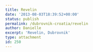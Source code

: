 ```yaml
---
title: Revelin
date: '2013-08-03T18:39:52+00:00'
status: publish
permalink: /dubrovnik-croatia/revelin
author: Danielle
excerpt: 'Revelin, Dubrovnik'
type: attachment
id: 250
---
```

<!DOCTYPE html PUBLIC "-//W3C//DTD HTML 4.0 Transitional//EN" "http://www.w3.org/TR/REC-html40/loose.dtd">
<?xml encoding="UTF-8">
